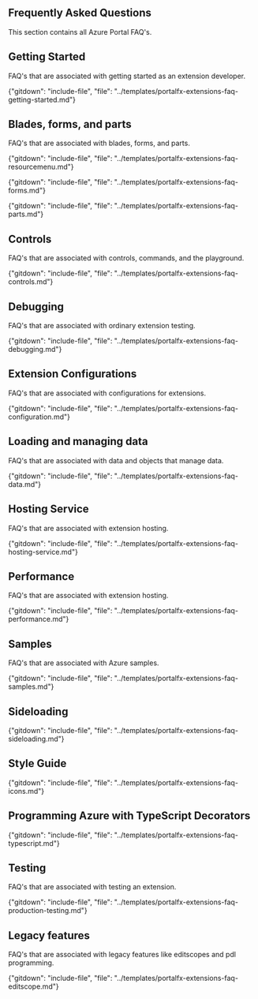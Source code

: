 
## Frequently Asked Questions

This section contains all Azure Portal FAQ's.

## Getting Started 

FAQ's that are associated with getting started as an extension developer.

{"gitdown": "include-file", "file": "../templates/portalfx-extensions-faq-getting-started.md"}

## Blades, forms, and parts

FAQ's that are associated with blades, forms, and parts. 

{"gitdown": "include-file", "file": "../templates/portalfx-extensions-faq-resourcemenu.md"}

{"gitdown": "include-file", "file": "../templates/portalfx-extensions-faq-forms.md"}

{"gitdown": "include-file", "file": "../templates/portalfx-extensions-faq-parts.md"}

## Controls 

FAQ's that are associated with controls, commands, and the playground. 

{"gitdown": "include-file", "file": "../templates/portalfx-extensions-faq-controls.md"}

## Debugging

FAQ's that are associated with ordinary extension testing.

{"gitdown": "include-file", "file": "../templates/portalfx-extensions-faq-debugging.md"}

## Extension Configurations 

FAQ's that are associated with configurations for extensions.

{"gitdown": "include-file", "file": "../templates/portalfx-extensions-faq-configuration.md"}

## Loading and managing data

FAQ's that are associated with data and objects that manage data.

{"gitdown": "include-file", "file": "../templates/portalfx-extensions-faq-data.md"}

## Hosting Service

FAQ's that are associated with extension hosting. 

{"gitdown": "include-file", "file": "../templates/portalfx-extensions-faq-hosting-service.md"}

## Performance

FAQ's that are associated with extension hosting. 

{"gitdown": "include-file", "file": "../templates/portalfx-extensions-faq-performance.md"}

## Samples

FAQ's that are associated with Azure samples.

{"gitdown": "include-file", "file": "../templates/portalfx-extensions-faq-samples.md"}

## Sideloading

{"gitdown": "include-file", "file": "../templates/portalfx-extensions-faq-sideloading.md"}

## Style Guide 

{"gitdown": "include-file", "file": "../templates/portalfx-extensions-faq-icons.md"}

## Programming Azure with TypeScript Decorators

{"gitdown": "include-file", "file": "../templates/portalfx-extensions-faq-typescript.md"}

## Testing 

FAQ's that are associated with testing an extension.

{"gitdown": "include-file", "file": "../templates/portalfx-extensions-faq-production-testing.md"}

## Legacy features

FAQ's that are associated with legacy features like editscopes and pdl programming.

{"gitdown": "include-file", "file": "../templates/portalfx-extensions-faq-editscope.md"}
